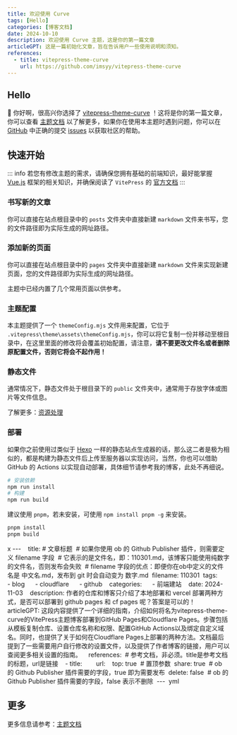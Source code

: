 ```yaml
---
title: 欢迎使用 Curve
tags: [Hello]
categories: [博客文档]
date: 2024-10-10
description: 欢迎使用 Curve 主题，这是你的第一篇文章
articleGPT: 这是一篇初始化文章，旨在告诉用户一些使用说明和须知。
references:
  - title: vitepress-theme-curve
    url: https://github.com/imsyy/vitepress-theme-curve
---
```


## Hello

🎉 你好啊，很高兴你选择了 [vitepress-theme-curve](https://github.com/imsyy/vitepress-theme-curve) ！这将是你的第一篇文章，你可以查看 [主题文档](https://blog.imsyy.top/pages/categories/%E4%B8%BB%E9%A2%98%E6%96%87%E6%A1%A3) 以了解更多，如果你在使用本主题时遇到问题，你可以在 [GitHub](https://github.com/imsyy/vitepress-theme-curve) 中正确的提交 [issues](https://github.com/imsyy/vitepress-theme-curve/issues) 以获取社区的帮助。

## 快速开始

::: info
若您有修改主题的需求，请确保您拥有基础的前端知识，最好能掌握 [Vue.js](https://vuejs.org/) 框架的相关知识，并确保阅读了 `VitePress` 的 [官方文档](https://vitepress.dev/zh/guide/what-is-vitepress)
:::

### 书写新的文章

你可以直接在站点根目录中的 `posts` 文件夹中直接新建 `markdown` 文件来书写，您的文件路径即为实际生成的网址路径。

### 添加新的页面

你可以直接在站点根目录中的 `pages` 文件夹中直接新建 `markdown` 文件来实现新建页面，您的文件路径即为实际生成的网址路径。

主题中已经内置了几个常用页面以供参考。

### 主题配置

本主题提供了一个 `themeConfig.mjs` 文件用来配置，它位于 `.vitepress\theme\assets\themeConfig.mjs`，你可以将它复制一份并移动至根目录中，在这里里面的修改将会覆盖初始配置，请注意，**请不要更改文件名或者删除原配置文件，否则它将会不起作用！**

### 静态文件

通常情况下，静态文件处于根目录下的 `public` 文件夹中，通常用于存放字体或图片等文件信息。

了解更多：[资源处理](https://vitepress.dev/zh/guide/asset-handling#asset-handling)

### 部署

如果你之前使用过类似于 [Hexo](https://hexo.io/zh-cn/) 一样的静态站点生成器的话，那么这二者是极为相似的，都是构建为静态文件后上传至服务器以实现访问，当然，你也可以借助 GitHub 的 Actions 以实现自动部署，具体细节请参考我的博客，此处不再细说。

```bash
# 安装依赖
npm run install
# 构建
npm run build
```

建议使用 `pnpm`，若未安装，可使用 `npm install pnpm -g` 来安装。

```bash
pnpm install
pnpm build
```

x ​---    ​title: # 文章标题  ​# 如果你使用 ob 的 Github Publisher 插件，则需要定义 filename 字段  ​# 它表示的是文件名，即：110301.md，该博客只能使用纯数字的文件名，否则发布会失败  ​# filename 字段的优点：即便你在ob中定义的文件名是 中文名.md，发布到 git 时会自动变为 数字.md  ​filename: 110301  ​tags:    ​  - blog    ​  - cloudflare    ​  - github    ​categories:    ​  - 前端建站    ​date: 2024-11-03    ​description: 作者的仓库和博客只介绍了本地部署和 vercel 部署两种方式，是否可以部署到 github pages 和 cf pages 呢？答案是可以的！    ​articleGPT: 这段内容提供了一个详细的指南，介绍如何将名为vitepress-theme-curve的VitePress主题博客部署到GitHub Pages和Cloudflare Pages。步骤包括从模板复制仓库、设置仓库名称和权限、配置GitHub Actions以及绑定自定义域名。同时，也提供了关于如何在Cloudflare Pages上部署的两种方法。文档最后提到了一些需要用户自行修改的设置文件，以及提供了作者博客的链接，用户可以查阅更多相关设置的指南。    ​references:  # 参考文档，非必须。title是参考文档的标题，url是链接  ​  - title:    ​    url:    ​top: true  # 置顶参数  ​share: true  # ob 的 Github Publisher 插件需要的字段，true 即为需要发布  ​delete: false  # ob 的 Github Publisher 插件需要的字段，false 表示不删除  ​---  ​yml  

## 更多

更多信息请参考：[主题文档](https://blog.imsyy.top/pages/categories/%E4%B8%BB%E9%A2%98%E6%96%87%E6%A1%A3)
